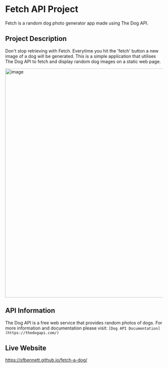 # Fetch API Project  

Fetch is a random dog photo generator app made using The Dog API.

## Project Description 

Don't stop retrieving with Fetch. Everytime you hit the 'fetch' button a new image of a dog will be generated. This is a simple application that utilises The Dog API to fetch and display random dog images on a static web page. 

<img width="733" alt="image" src="https://github.com/sfbennett/fetch-a-dog/assets/156936136/80b9d1e2-e7f0-4dcc-841d-6247181ee312">

## API Information

The Dog API is a free web service that provides random photos of dogs. For more information and documentation please visit: `[Dog API Documentation](https://thedogapi.com/)` 

## Live Website 

https://sfbennett.github.io/fetch-a-dog/ 

